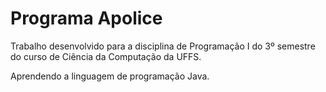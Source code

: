 # Programa Apolice

Trabalho desenvolvido para a disciplina de Programação I do 3º semestre do curso de Ciência da Computação da UFFS.

Aprendendo a linguagem de programação Java. 
